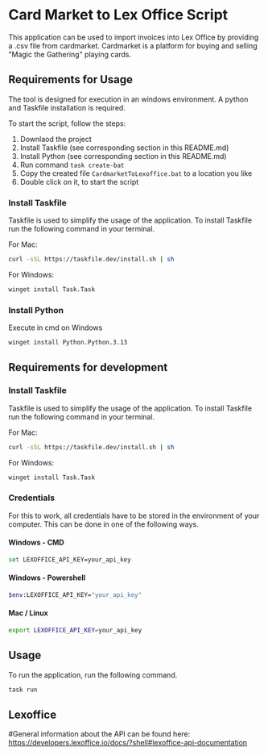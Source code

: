 # Card Market to Lex Office Script

This application can be used to import invoices into Lex Office by providing a .csv file from cardmarket. Cardmarket is a platform for buying and selling "Magic the Gathering" playing cards.

## Requirements for Usage

The tool is designed for execution in an windows environment. A python and Taskfile installation is required.

To start the script, follow the steps:

1. Downlaod the project
2. Install Taskfile (see corresponding section in this README.md)
3. Install Python  (see corresponding section in this README.md)
3. Run command `task create-bat`
4. Copy the created file `CardmarketToLexoffice.bat` to a location you like
5. Double click on it, to start the script

### Install Taskfile

Taskfile is used to simplify the usage of the application. To install Taskfile run the following command in your terminal.

For Mac:

```bash
curl -sSL https://taskfile.dev/install.sh | sh
```

For Windows:
```bash
winget install Task.Task
```

### Install Python

Execute in cmd on Windows

```bash
winget install Python.Python.3.13
```

## Requirements for development

### Install Taskfile

Taskfile is used to simplify the usage of the application. To install Taskfile run the following command in your terminal.

For Mac:

```bash
curl -sSL https://taskfile.dev/install.sh | sh
```

For Windows:
```bash
winget install Task.Task
```

### Credentials

For this to work, all credentials have to be stored in the environment of your computer. This can be done in one of the following ways.

#### Windows - CMD

```bash
set LEXOFFICE_API_KEY=your_api_key
```

#### Windows - Powershell

```bash
$env:LEXOFFICE_API_KEY="your_api_key"
```

#### Mac / Linux

```bash
export LEXOFFICE_API_KEY=your_api_key
```

## Usage

To run the application, run the following command.

```bash
task run
```

## Lexoffice

#General information about the API can be found here: https://developers.lexoffice.io/docs/?shell#lexoffice-api-documentation